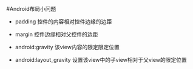 #Android布局小问题

- padding 控件的内容相对控件边缘的边距
- margin 控件边缘相对父控件的边距

- android:gravity 该view内容的限定限定位置
- android:layout_gravity 设置该view中的子view相对于父view的限定位置
